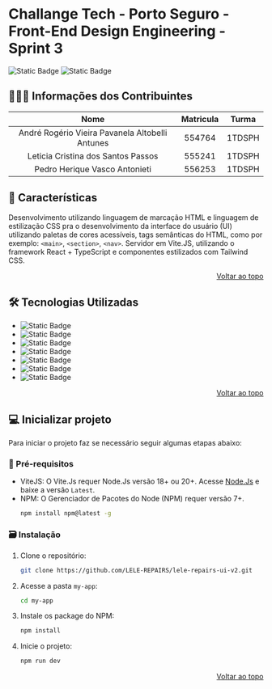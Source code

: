 <a id="readme-top"></a>

# Challange Tech - Porto Seguro - Front-End Design Engineering - Sprint 3

![Static Badge](https://img.shields.io/badge/build-passing-brightgreen) ![Static Badge](https://img.shields.io/badge/Version-1.0.2-black)

## 🧑‍🤝‍🧑 Informações dos Contribuintes

| Nome | Matricula | Turma |
| :------------: | :------------: | :------------: |
| André Rogério Vieira Pavanela Altobelli Antunes | 554764 | 1TDSPH |
| Leticia Cristina dos Santos Passos | 555241 | 1TDSPH |
| Pedro Herique Vasco Antonieti | 556253 | 1TDSPH |

## 🚩 Características

Desenvolvimento utilizando linguagem de marcação HTML e linguagem de estilização CSS pra o desenvolvimento da interface do usuário (UI) utilizando paletas de cores acessíveis, tags semânticas do HTML, como por exemplo: `<main>`, `<section>`, `<nav>`. Servidor em Vite.JS, utilizando o framework React + TypeScript e componentes estilizados com Tailwind CSS.
<p align="right"><a href="#readme-top">Voltar ao topo</a></p>

## 🛠️ Tecnologias Utilizadas

* ![Static Badge](https://img.shields.io/badge/HTML5-E34F26?style=for-the-badge&logo=html5&logoColor=white)
* ![Static Badge](https://img.shields.io/badge/CSS3-1572B6?style=for-the-badge&logo=css3&logoColor=white) 
* ![Static Badge](https://img.shields.io/badge/JavaScript-F7DF1E?style=for-the-badge&logo=javascript&logoColor=black) 
* ![Static Badge](https://img.shields.io/badge/TypeScript-007ACC?style=for-the-badge&logo=typescript&logoColor=white) 
* ![Static Badge](https://img.shields.io/badge/React-20232A?style=for-the-badge&logo=react&logoColor=61DAFB) 
* ![Static Badge](https://img.shields.io/badge/Tailwind_CSS-38B2AC?style=for-the-badge&logo=tailwind-css&logoColor=white) 
* ![Static Badge](https://img.shields.io/badge/Vite-B73BFE?style=for-the-badge&logo=vite&logoColor=FFD62E)
<p align="right"><a href="#readme-top">Voltar ao topo</a></p>

## 💻 Inicializar projeto

Para iniciar o projeto faz se necessário seguir algumas etapas abaixo:

### 📝 Pré-requisitos
* ViteJS: O Vite.Js requer Node.Js versão 18+ ou 20+. Acesse <a href="https://nodejs.org/pt/download/package-manager" target="_blank">Node.Js</a> e baixe a versão `Latest`.
* NPM: O Gerenciador de Pacotes do Node (NPM) requer versão 7+.
    ```sh
    npm install npm@latest -g
    ```

### 🗃️ Instalação

1. Clone o repositório:
    ```sh
    git clone https://github.com/LELE-REPAIRS/lele-repairs-ui-v2.git
    ```
2. Acesse a pasta `my-app`:
    ```sh
    cd my-app
    ```
3. Instale os package do NPM:
    ```sh
    npm install
    ```
4. Inicie o projeto:
    ```sh
    npm run dev
    ```
<p align="right"><a href="#readme-top">Voltar ao topo</a></p>
